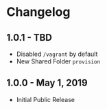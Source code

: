# Changelog

## 1.0.1 - TBD
- Disabled `/vagrant` by default
- New Shared Folder `provision`

## 1.0.0 - May 1, 2019
- Initial Public Release